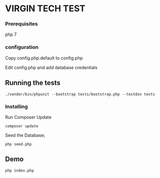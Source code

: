# VIRGIN TECH TEST

### Prerequisites

php 7

### configuration
Copy config.php.default to config.php 

Edit config.php and add database credentials 


## Running the tests

```
./vendor/bin/phpunit --bootstrap tests/bootstrap.php --testdox tests

```

### Installing
Run Composer Update
```
composer update
```

Seed the Database;
```
php seed.php
```

## Demo


```
php index.php
```


